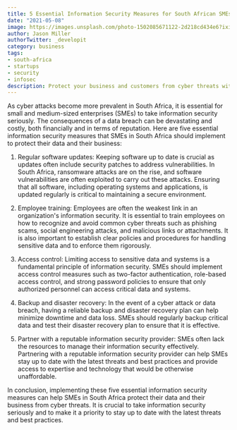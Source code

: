 ```yaml
---
title: 5 Essential Information Security Measures for South African SMEs
date: "2021-05-08"
image: https://images.unsplash.com/photo-1502085671122-2d218cd434e6?ixid=MnwxMjA3fDB8MHxwaG90by1wYWdlfHx8fGVufDB8fHx8&ixlib=rb-1.2.1&auto=format&fit=crop&w=1698&q=80
author: Jason Miller
authorTwitter: _developit
category: business
tags:
- south-africa
- startups
- security
- infosec
description: Protect your business and customers from cyber threats with these 5 essential information security measures for South African SMEs.
---
```


As cyber attacks become more prevalent in South Africa, it is essential for small and medium-sized enterprises (SMEs) to take information security seriously. The consequences of a data breach can be devastating and costly, both financially and in terms of reputation. Here are five essential information security measures that SMEs in South Africa should implement to protect their data and their business:

1. Regular software updates: Keeping software up to date is crucial as updates often include security patches to address vulnerabilities. In South Africa, ransomware attacks are on the rise, and software vulnerabilities are often exploited to carry out these attacks. Ensuring that all software, including operating systems and applications, is updated regularly is critical to maintaining a secure environment.

2. Employee training: Employees are often the weakest link in an organization's information security. It is essential to train employees on how to recognize and avoid common cyber threats such as phishing scams, social engineering attacks, and malicious links or attachments. It is also important to establish clear policies and procedures for handling sensitive data and to enforce them rigorously.

3. Access control: Limiting access to sensitive data and systems is a fundamental principle of information security. SMEs should implement access control measures such as two-factor authentication, role-based access control, and strong password policies to ensure that only authorized personnel can access critical data and systems.

4. Backup and disaster recovery: In the event of a cyber attack or data breach, having a reliable backup and disaster recovery plan can help minimize downtime and data loss. SMEs should regularly backup critical data and test their disaster recovery plan to ensure that it is effective.

5. Partner with a reputable information security provider: SMEs often lack the resources to manage their information security effectively. Partnering with a reputable information security provider can help SMEs stay up to date with the latest threats and best practices and provide access to expertise and technology that would be otherwise unaffordable.

In conclusion, implementing these five essential information security measures can help SMEs in South Africa protect their data and their business from cyber threats. It is crucial to take information security seriously and to make it a priority to stay up to date with the latest threats and best practices.